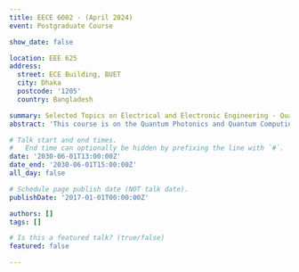 ```yaml
---
title: EECE 6002 - (April 2024)
event: Postgraduate Course

show_date: false

location: EEE 625
address:
  street: ECE Building, BUET
  city: Dhaka
  postcode: '1205'
  country: Bangladesh

summary: Selected Topics on Electrical and Electronic Engineering - Quantum Photonics and Quantum Computing 
abstract: 'This course is on the Quantum Photonics and Quantum Computing'

# Talk start and end times.
#   End time can optionally be hidden by prefixing the line with `#`.
date: '2030-06-01T13:00:00Z'
date_end: '2030-06-01T15:00:00Z'
all_day: false

# Schedule page publish date (NOT talk date).
publishDate: '2017-01-01T00:00:00Z'

authors: []
tags: []

# Is this a featured talk? (true/false)
featured: false

---
```


